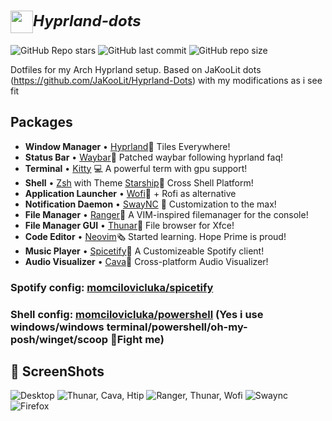 <h1>
 <b style="font-size:24px;line-height:24px;vertical-align:middle;"><i><img src="https://cdn0.iconfinder.com/data/icons/flat-round-system/512/archlinux-512.png" width="36px" style="vertical-align:middle;">Hyprland-dots</i></b>
</h1>

![GitHub Repo stars](https://img.shields.io/github/stars/momcilovicluka/Hyprland-Dots?style=for-the-badge&color=0000ff) ![GitHub last commit](https://img.shields.io/github/last-commit/momcilovicluka/Hyprland-Dots?style=for-the-badge&color=0000ff) ![GitHub repo size](https://img.shields.io/github/repo-size/momcilovicluka/Hyprland-Dots?style=for-the-badge&color=0000ff)

Dotfiles for my Arch Hyprland setup. Based on JaKooLit dots (https://github.com/JaKooLit/Hyprland-Dots) with my modifications as i see fit

## Packages
- **Window Manager** • [Hyprland](https://github.com/hyprwm/Hyprland)🎨 Tiles Everywhere!
- **Status Bar** • [Waybar](https://github.com/Alexays/Waybar)🧴 Patched waybar following hyprland faq!
- **Terminal** • [Kitty](https://github.com/kovidgoyal/kitty) 💻 A powerful term with gpu support!
- **Shell** • [Zsh](https://www.zsh.org/) with Theme [Starship](https://github.com/starship/starship)🐚 Cross Shell Platform!
- **Application Launcher** • [Wofi](https://hg.sr.ht/~scoopta/wofi)🚀 + Rofi as alternative
- **Notification Daemon** • [SwayNC](https://github.com/ErikReider/SwayNotificationCenter) 🍃 Customization to the max!
- **File Manager** • [Ranger](https://github.com/ranger/ranger)📁 A VIM-inspired filemanager for the console!
- **File Manager GUI** • [Thunar](https://wiki.archlinux.org/title/thunar)📂 File browser for Xfce!
- **Code Editor** • [Neovim](https://github.com/neovim/neovim)🗞️ Started learning. Hope Prime is proud!
- **Music Player** • [Spicetify](https://github.com/spicetify/spicetify-cli)🎹 A Customizeable Spotify client!
- **Audio Visualizer** • [Cava](https://github.com/karlstav/cava)🎼 Cross-platform Audio Visualizer!

### Spotify config: [momcilovicluka/spicetify](https://github.com/momcilovicluka/spicetify)

### Shell config: [momcilovicluka/powershell](https://github.com/momcilovicluka/powershell) (Yes i use windows/windows terminal/powershell/oh-my-posh/winget/scoop 👊Fight me)

## 🐜 ScreenShots
![Desktop](https://github.com/momcilovicluka/Hyprland-dots/blob/master/Screenshots/Desktop.png?raw=true)
![Thunar, Cava, Htip](https://github.com/momcilovicluka/Hyprland-dots/blob/master/Screenshots/Thunar_Cava_Htop.png?raw=true)
![Ranger, Thunar, Wofi](https://github.com/momcilovicluka/Hyprland-dots/blob/master/Screenshots/Ranger_Thunar_Wofi.png?raw=true)
![Swaync](https://github.com/momcilovicluka/Hyprland-dots/blob/master/Screenshots/Swaync.png?raw=true)
![Firefox](https://github.com/momcilovicluka/Hyprland-dots/blob/master/Screenshots/Firefox.png?raw=true)
